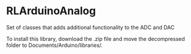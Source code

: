 # RLArduinoAnalog
Set of classes that adds additional functionality to the ADC and DAC

To install this library, download the .zip file and move the decompressed folder to Documents/Arduino/libraries/. 
